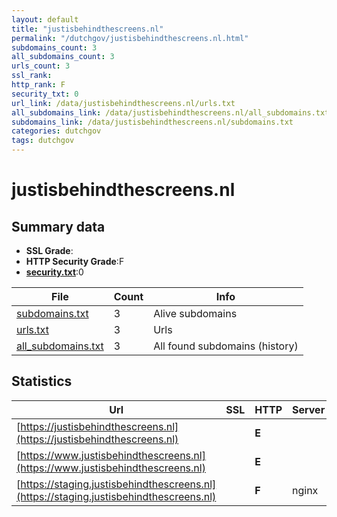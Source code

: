 ```yaml
---
layout: default
title: "justisbehindthescreens.nl"
permalink: "/dutchgov/justisbehindthescreens.nl.html"
subdomains_count: 3
all_subdomains_count: 3
urls_count: 3
ssl_rank: 
http_rank: F
security_txt: 0
url_link: /data/justisbehindthescreens.nl/urls.txt
all_subdomains_link: /data/justisbehindthescreens.nl/all_subdomains.txt
subdomains_link: /data/justisbehindthescreens.nl/subdomains.txt
categories: dutchgov
tags: dutchgov
---
```



# justisbehindthescreens.nl
## Summary data


 - **SSL Grade**:
 - **HTTP Security Grade**:F
 - **[security.txt](https://www.digitaleoverheid.nl/nieuws/standaard-security-txt-nu-verplicht-voor-overheid/)**:0


| File       | Count | Info |
|------------|-------|------|
|[subdomains.txt](/DutchGovScope/data/justisbehindthescreens.nl/subdomains.txt)|3|Alive subdomains|
|[urls.txt](/DutchGovScope/data/justisbehindthescreens.nl/urls.txt)|3|Urls|
|[all_subdomains.txt](/DutchGovScope/data/justisbehindthescreens.nl/all_subdomains.txt)|3|All found subdomains (history)|


## Statistics


| Url | SSL | HTTP | Server | Cookie | HSTS | CORS | CTO | CSP | XFO | XXP | RP |FP| Tech |Title |
|--------|-------|-------|------|------|------|------|------|------|------|------|------|------|------|------|
|[https://justisbehindthescreens.nl](https://justisbehindthescreens.nl)| | **E**|| | | | | | | | :white_check_mark: | |||
|[https://www.justisbehindthescreens.nl](https://www.justisbehindthescreens.nl)| | **E**|| | | | | | | | :white_check_mark: | |||
|[https://staging.justisbehindthescreens.nl](https://staging.justisbehindthescreens.nl)| | **F**|nginx| | | :warning:| | | | | :white_check_mark: | |Nginx UIKit|mei 2022 | Justi...|

